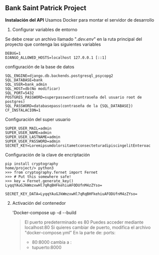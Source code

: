 ﻿## Bank Saint Patrick Project
**Instalación del API**
Usamos Docker para montar el servidor de desarrollo

 1. Configurar variables de entorno

 Se debe crear un archivo llamado "*.dev.env*" en la ruta principal del proyecto que contenga las siguientes variables

    DEBUG=1
	DJANGO_ALLOWED_HOSTS=localhost 127.0.0.1 [::1]
	
configuración de la base de datos
	
	SQL_ENGINE=django.db.backends.postgresql_psycopg2
	SQL_DATABASE=bank
	SQL_USER=bank_admin
	SQL_HOST=db(No modificar)
	SQL_PORT=5432
	POSTGRES_PASSWORD=superpassword(contraseña del usuario root de postgres)
	SQL_PASSWORD=databasepass(contraseña de la {SQL_DATABASE})
	CF_INSTALACION=1
Configuración del super usuario
	
	SUPER_USER_MAIL=admin
	SUPER_USER_NAME=admin
	SUPER_USER_LASTNAME=admin
	SUPER_USER_PASSWORD=admin
	SECRET_KEY=LoremipsumdolorsitametconsecteturadipiscingelitEnteroac
Configuración de la clave de encriptación
	
	pip install cryptography
	home/project/> python3 
	>>> from cryptography.fernet import Fernet
	>>> # Put this somewhere safe!
	>>> key = Fernet.generate_key()
	LyqqYAuGJkWmzxwHl7qRqBHFkehiuAFODUfnM4zZYso=
	
	SECRET_KEY_DATA=LyqqYAuGJkWmzxwHl7qRqBHFkehiuAFODUfnM4zZYso=

 2. Activación del contenedor

    
    'Docker-compose up -d --build

	> El puerto predeterminado es 80
	> Puedes acceder mediante localhost:80
	> Si quieres cambiar de puerto, modifica el archivo "docker-compose.yml" 
	> En la parte de:
	> ports:
	> - 80:8000
	> cambia a :	 
	> - tupuerto:8000

   
   

